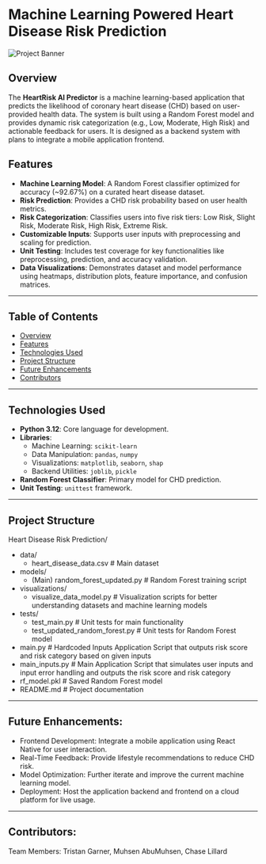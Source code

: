# Machine Learning Powered Heart Disease Risk Prediction

![Project Banner](https://img.shields.io/badge/HeartRiskAI-Predictor-blue)

## Overview
The **HeartRisk AI Predictor** is a machine learning-based application that predicts the likelihood of coronary heart disease (CHD) based on user-provided health data. The system is built using a Random Forest model and provides dynamic risk categorization (e.g., Low, Moderate, High Risk) and actionable feedback for users. It is designed as a backend system with plans to integrate a mobile application frontend.

## Features
- **Machine Learning Model**: A Random Forest classifier optimized for accuracy (~92.67%) on a curated heart disease dataset.
- **Risk Prediction**: Provides a CHD risk probability based on user health metrics.
- **Risk Categorization**: Classifies users into five risk tiers: Low Risk, Slight Risk, Moderate Risk, High Risk, Extreme Risk.
- **Customizable Inputs**: Supports user inputs with preprocessing and scaling for prediction.
- **Unit Testing**: Includes test coverage for key functionalities like preprocessing, prediction, and accuracy validation.
- **Data Visualizations**: Demonstrates dataset and model performance using heatmaps, distribution plots, feature importance, and confusion matrices.

---

## Table of Contents
- [Overview](#overview)
- [Features](#features)
- [Technologies Used](#technologies-used)
- [Project Structure](#project-structure)
- [Future Enhancements](#future-enhancements)
- [Contributors](#contributors)

---

## Technologies Used
- **Python 3.12**: Core language for development.
- **Libraries**:
  - Machine Learning: `scikit-learn`
  - Data Manipulation: `pandas`, `numpy`
  - Visualizations: `matplotlib`, `seaborn`, `shap`
  - Backend Utilities: `joblib`, `pickle`
- **Random Forest Classifier**: Primary model for CHD prediction.
- **Unit Testing**: `unittest` framework.

---

## Project Structure

Heart Disease Risk Prediction/
  - data/
      - heart_disease_data.csv        # Main dataset
  - models/
      - (Main) random_forest_updated.py      # Random Forest training script
  - visualizations/
      - visualize_data_model.py       # Visualization scripts for better understanding datasets and machine learning models
  - tests/
      - test_main.py                  # Unit tests for main functionality
      - test_updated_random_forest.py # Unit tests for Random Forest model
  - main.py                           # Hardcoded Inputs Application Script that outputs risk score and risk category based on given inputs
  - main_inputs.py                    # Main Application Script that simulates user inputs and input error handling and outputs the risk score and risk category
  - rf_model.pkl                      # Saved Random Forest model
  - README.md                         # Project documentation



---

## Future Enhancements:
- Frontend Development: Integrate a mobile application using React Native for user interaction.
- Real-Time Feedback: Provide lifestyle recommendations to reduce CHD risk.
- Model Optimization: Further iterate and improve the current machine learning model.
- Deployment: Host the application backend and frontend on a cloud platform for live usage.

---

## Contributors:
Team Members: Tristan Garner, Muhsen AbuMuhsen, Chase Lillard
